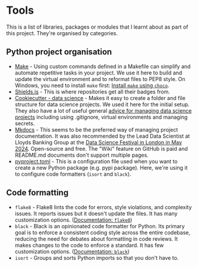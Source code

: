 # Tools

This is a list of libraries, packages or modules that I learnt about as part of this project. They're organised by categories. 

## Python project organisation

* [Make](https://www.gnu.org/software/make/) - Using custom commands defined in a Makefile can simplify and automate repetitive tasks in your project. We use it here to build and update the virtual environment and to reformat files to PEP8 style. On Windows, you need to install `make` first: [Install `make` using `choco`](https://community.chocolatey.org/packages/make).
* [Shields.is](https://shields.io/) - This is where repositories get all their badges from. 
* [Cookiecutter - data science](https://cookiecutter-data-science.drivendata.org/) - Makes it easy to create a folder and file structure for data science projects. We used it here for the initial setup. They also have a lot of useful general [advice for managing data science projects](https://cookiecutter-data-science.drivendata.org/opinions/) including using .gitignore, virtual environments and managing secrets. 
* [Mkdocs](https://www.mkdocs.org/) - This seems to be the preferred way of managing project documentation. It was also recommended by the Lead Data Scientist at Lloyds Banking Group at the [Data Science Festival in London in May 2024](https://datasciencefestival.com/session/mlops-in-financial-services/). Open-source and free. The "Wiki" feature on GitHub is paid and README.md documents don't support multiple pages. 
* [pyproject.toml](https://packaging.python.org/en/latest/guides/writing-pyproject-toml/) - This is a configuration file used when you want to create a new Python package (e.g. pypi package). Here, we're using it to configure code formatters (`isort` and `black`). 

## Code formatting 

* `flake8` - Flake8 lints the code for errors, style violations, and complexity issues. It reports issues but it doesn't update the files. It has many customization options. ([Documentation: `flake8`](https://flake8.pycqa.org/en/latest/))
* `black` - Black is an opinionated code formatter for Python. Its primary goal is to enforce a consistent coding style across the entire codebase, reducing the need for debates about formatting in code reviews. It makes changes to the code to enforce a standard. It has few customization options. ([Documentation:  `black`](https://black.readthedocs.io/en/stable/index.html))
* `isort` - Groups and sorts Python imports so that you don't have to. 
